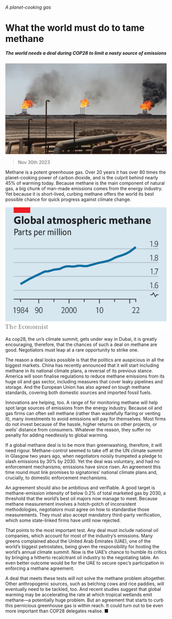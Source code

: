 ###### A planet-cooking gas

# What the world must do to tame methane 

##### The world needs a deal during COP28 to limit a nasty source of emissions 

![image](images/20231202_LDP501.jpg) 

> Nov 30th 2023 

Methane is a potent greenhouse gas. Over 20 years it has over 80 times the planet-cooking power of carbon dioxide, and is the culprit behind nearly 45% of warming today. Because methane is the main component of natural gas, a big chunk of man-made emissions comes from the energy industry. Yet because it is short-lived, curbing methane offers the world its best possible chance for quick progress against climate change. 

![image](images/20231202_LDC587.png) 


As cop28, the un’s climate summit, gets under way in Dubai, it is greatly encouraging, therefore, that the chances of such a deal on methane are good. Negotiators must leap at a rare opportunity to strike one. 

The reason a deal looks possible is that the politics are auspicious in all the biggest markets. China has recently announced that it will start including methane in its national climate plans, a reversal of its previous stance. America will soon finalise regulations to reduce methane emissions from its huge oil and gas sector, including measures that cover leaky pipelines and storage. And the European Union has also agreed on tough methane standards, covering both domestic sources and imported fossil fuels. 

Innovations are helping, too. A range of  for monitoring methane will help spot large sources of emissions from the energy industry. Because oil and gas firms can often sell methane (rather than wastefully flaring or venting it), many investments to avoid emissions will pay for themselves. Most firms do not invest because of the hassle, higher returns on other projects, or wells’ distance from consumers. Whatever the reason, they suffer no penalty for adding needlessly to global warming.

If a global methane deal is to be more than greenwashing, therefore, it will need rigour. Methane-control seemed to take off at the UN climate summit in Glasgow two years ago, when negotiators noisily trumpeted a pledge to slash emissions by 30% by 2030. Yet the deal was voluntary, and had no enforcement mechanisms; emissions have since risen. An agreement this time round must link promises to signatories’ national climate plans and, crucially, to domestic enforcement mechanisms.

An agreement should also be ambitious and verifiable. A good target is methane-emission intensity of below 0.2% of total marketed gas by 2030, a threshold that the world’s best oil majors now manage to meet. Because methane measurement involves a hotch-potch of inconsistent methodologies, negotiators must agree on how to standardise those measurements. They must also accept mandatory third-party verification, which some state-linked firms have until now rejected. 

That points to the most important test. Any deal must include national oil companies, which account for most of the industry’s emissions. Many greens complained about the United Arab Emirates (UAE), one of the world’s biggest petrostates, being given the responsibility for hosting the world’s annual climate summit. Now is the UAE’s chance to humble its critics by bringing a hitherto recalcitrant oil industry to the negotiating table. An even better outcome would be for the UAE to secure opec’s participation in enforcing a methane agreement. 

A deal that meets these tests will not solve the methane problem altogether. Other anthropogenic sources, such as belching cows and rice paddies, will eventually need to be tackled, too. And recent studies suggest that global warming may be accelerating the rate at which tropical wetlands emit methane—a potentially huge problem. But an agreement that starts to curb this pernicious greenhouse gas is within reach. It could turn out to be even more important than COP28 delegates realise. ■


